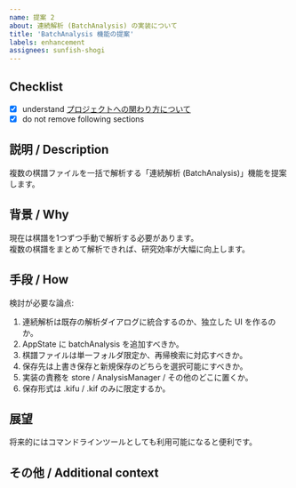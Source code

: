 ```yaml
---
name: 提案 2
about: 連続解析 (BatchAnalysis) の実装について 
title: 'BatchAnalysis 機能の提案'
labels: enhancement
assignees: sunfish-shogi
---
```


## Checklist
- [X] understand [プロジェクトへの関わり方について](https://github.com/sunfish-shogi/shogihome/wiki/%E3%83%97%E3%83%AD%E3%82%B8%E3%82%A7%E3%82%AF%E3%83%88%E3%81%B8%E3%81%AE%E9%96%A2%E3%82%8F%E3%82%8A%E6%96%B9%E3%81%AB%E3%81%A4%E3%81%84%E3%81%A6)
- [X] do not remove following sections

## 説明 / Description
複数の棋譜ファイルを一括で解析する「連続解析 (BatchAnalysis)」機能を提案します。

## 背景 / Why
現在は棋譜を1つずつ手動で解析する必要があります。  
複数の棋譜をまとめて解析できれば、研究効率が大幅に向上します。

## 手段 / How
検討が必要な論点:
1. 連続解析は既存の解析ダイアログに統合するのか、独立した UI を作るのか。
2. AppState に batchAnalysis を追加すべきか。
3. 棋譜ファイルは単一フォルダ限定か、再帰検索に対応すべきか。
4. 保存先は上書き保存と新規保存のどちらを選択可能にすべきか。
5. 実装の責務を store / AnalysisManager / その他のどこに置くか。
6. 保存形式は .kifu / .kif のみに限定するか。

## 展望
将来的にはコマンドラインツールとしても利用可能になると便利です。

## その他 / Additional context
<!-- 必要に応じてスクリーンショットや参考リンクを追加 -->
